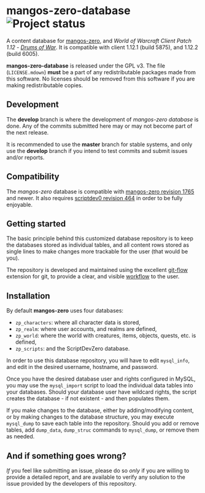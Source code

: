 mangos-zero-database ![Project status](http://getmangos.com/assets/img/repository-status-maintained.png)
====================
A content database for [mangos-zero][10], and *World of Warcraft Client Patch
1.12* - [_Drums of War_][50]. It is compatible with client 1.12.1 (build 5875),
and 1.12.2 (build 6005).

**mangos-zero-database** is released under the GPL v3.  The file (`LICENSE.mdown`)
**must** be a part of any redistributable packages made from this software.  No
licenses should be removed from this software if you are making redistributable
copies.


Development
-----------
The **develop** branch is where the development of *mangos-zero database* is
done. Any of the commits submitted here may or may not become part of the next
release.

It is recommended to use the **master** branch for stable systems, and only use
the **develop** branch if you intend to test commits and submit issues and/or
reports.


Compatibility
-------------
The *mangos-zero* database is compatible with [mangos-zero revision 1765][10]
and newer.  It also requires [scriptdev0 revision 464][11] in order to be
fully enjoyable.


Getting started
---------------
The basic principle behind this customized database repository is to keep the
databases stored as individual tables, and all content rows stored as single
lines to make changes more trackable for the user (that would be you).

The repository is developed and maintained using the excellent [git-flow][110]
extension for git, to provide a clear, and visible [workflow][111] to the user.


Installation
------------
By default **mangos-zero** uses four databases:

* `zp_characters`: where all character data is stored,
* `zp_realm`: where user accounts, and realms are defined,
* `zp_world`: where the world with creatures, items, objects, quests, etc. is defined,
* `zp_scripts`: and the ScriptDevZero database.

In order to use this database repository, you will have to edit `mysql_info`,
and edit in the desired username, hostname, and password.

Once you have the desired database user and rights configured in MySQL, you may
use the `mysql_import` script to load the individual data tables into your
databases.  Should your database user have wildcard rights, the script creates
the database - if not existent - and then populates them.

If you make changes to the database, either by adding/modifying content, or by
making changes to the database structure, you may execute `mysql_dump` to save
each table into the repository.  Should you add or remove tables, add `dump_data`,
`dump_struc` commands to `mysql_dump`, or remove them as needed.


And if something goes wrong?
----------------------------
_If_ you feel like submitting an issue, please do so *only* if you are willing
to provide a detailed report, and are available to verify any solution to the
issue provided by the developers of this repository.


[1]: https://github.com/mangos-zero "mangos-zero"

[10]: https://github.com/mangos-zero/server "mangos zero"
[11]: https://github.com/mangos-zero/scriptdev0 "script bindings"
[12]: https://github.com/mangos-zero/database "content database"

[50]: http://eu.blizzard.com/en-gb/games/wow/ "World of Warcraft"
[51]: http://www.wowpedia.org/Patch_1.12.0 "WoW 1.12.0 - Drums of War"

[101]: http://github.com/ "github - social coding"

[110]: http://nvie.com/posts/a-successful-git-branching-model/ "git flow extension"
[111]: http://yakiloo.com/getting-started-git-flow/ "git flow workflow"
